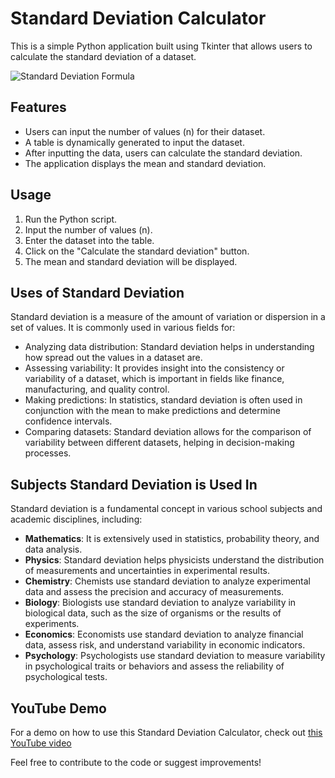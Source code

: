 # Standard Deviation Calculator

This is a simple Python application built using Tkinter that allows users to calculate the standard deviation of a dataset.

![Standard Deviation Formula](https://www.nlm.nih.gov/oet/ed/stats/img/SDFormula.png)

## Features

- Users can input the number of values (n) for their dataset.
- A table is dynamically generated to input the dataset.
- After inputting the data, users can calculate the standard deviation.
- The application displays the mean and standard deviation.

## Usage

1. Run the Python script.
2. Input the number of values (n).
3. Enter the dataset into the table.
4. Click on the "Calculate the standard deviation" button.
5. The mean and standard deviation will be displayed.

## Uses of Standard Deviation

Standard deviation is a measure of the amount of variation or dispersion in a set of values. It is commonly used in various fields for:

- Analyzing data distribution: Standard deviation helps in understanding how spread out the values in a dataset are.
- Assessing variability: It provides insight into the consistency or variability of a dataset, which is important in fields like finance, manufacturing, and quality control.
- Making predictions: In statistics, standard deviation is often used in conjunction with the mean to make predictions and determine confidence intervals.
- Comparing datasets: Standard deviation allows for the comparison of variability between different datasets, helping in decision-making processes.

## Subjects Standard Deviation is Used In

Standard deviation is a fundamental concept in various school subjects and academic disciplines, including:

- **Mathematics**: It is extensively used in statistics, probability theory, and data analysis.
- **Physics**: Standard deviation helps physicists understand the distribution of measurements and uncertainties in experimental results.
- **Chemistry**: Chemists use standard deviation to analyze experimental data and assess the precision and accuracy of measurements.
- **Biology**: Biologists use standard deviation to analyze variability in biological data, such as the size of organisms or the results of experiments.
- **Economics**: Economists use standard deviation to analyze financial data, assess risk, and understand variability in economic indicators.
- **Psychology**: Psychologists use standard deviation to measure variability in psychological traits or behaviors and assess the reliability of psychological tests.

## YouTube Demo

For a demo on how to use this Standard Deviation Calculator, check out [this YouTube video](https://youtu.be/MnJOOcuFoHw)

Feel free to contribute to the code or suggest improvements!

